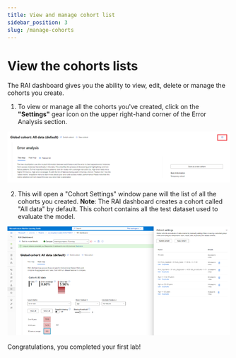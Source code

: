 ```yaml
---
title: View and manage cohort list
sidebar_position: 3
slug: /manage-cohorts
---
```


# View the cohorts lists

The RAI dashboard gives you the ability to view, edit, delete or manage the cohorts you create.  

1. To view or manage all the cohorts you've created, click on the **"Settings"** gear icon on the upper right-hand corner of the Error Analysis section.   

![Error Analysis settings](/img/tutorial/3-ea-gear-icons.png "Error Analysis settings icon")

2. This will open a "Cohort Settings" window pane will the list of all the cohorts you created.  **Note**:  The RAI dashboard creates a cohort called "All data" by default. This cohort contains all the test dataset used to evaluate the model.

![Error Analysis settings](/img/tutorial/3-ea-cohort-list.png "Error Analysis settings icon")


Congratulations, you completed your first lab!


